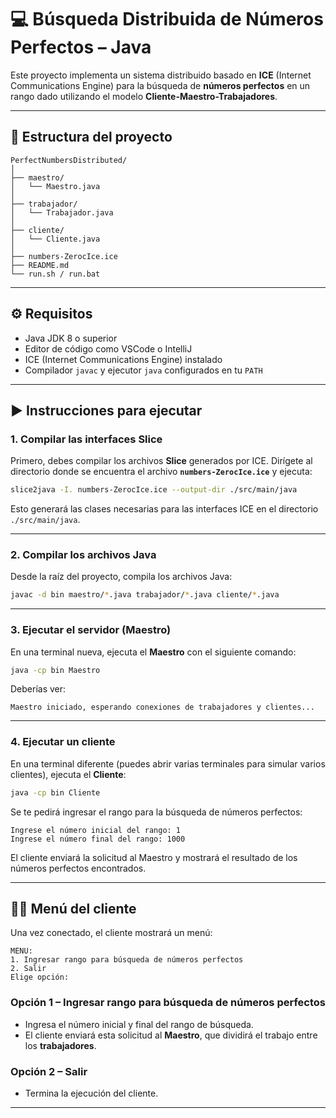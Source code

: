
# 💻 Búsqueda Distribuida de Números Perfectos – Java

Este proyecto implementa un sistema distribuido basado en **ICE** (Internet Communications Engine) para la búsqueda de **números perfectos** en un rango dado utilizando el modelo **Cliente-Maestro-Trabajadores**.

---

## 📁 Estructura del proyecto

```
PerfectNumbersDistributed/
│
├── maestro/
│   └── Maestro.java
│
├── trabajador/
│   └── Trabajador.java
│
├── cliente/
│   └── Cliente.java
│
├── numbers-ZerocIce.ice
├── README.md
└── run.sh / run.bat
```

---

## ⚙️ Requisitos

- Java JDK 8 o superior  
- Editor de código como VSCode o IntelliJ  
- ICE (Internet Communications Engine) instalado  
- Compilador `javac` y ejecutor `java` configurados en tu `PATH`

---

## ▶️ Instrucciones para ejecutar

### 1. Compilar las interfaces Slice

Primero, debes compilar los archivos **Slice** generados por ICE. Dirígete al directorio donde se encuentra el archivo **`numbers-ZerocIce.ice`** y ejecuta:

```bash
slice2java -I. numbers-ZerocIce.ice --output-dir ./src/main/java
```

Esto generará las clases necesarias para las interfaces ICE en el directorio `./src/main/java`.

---

### 2. Compilar los archivos Java

Desde la raíz del proyecto, compila los archivos Java:

```bash
javac -d bin maestro/*.java trabajador/*.java cliente/*.java
```

---

### 3. Ejecutar el servidor (Maestro)

En una terminal nueva, ejecuta el **Maestro** con el siguiente comando:

```bash
java -cp bin Maestro
```

Deberías ver:

```
Maestro iniciado, esperando conexiones de trabajadores y clientes...
```

---

### 4. Ejecutar un cliente

En una terminal diferente (puedes abrir varias terminales para simular varios clientes), ejecuta el **Cliente**:

```bash
java -cp bin Cliente
```

Se te pedirá ingresar el rango para la búsqueda de números perfectos:

```
Ingrese el número inicial del rango: 1
Ingrese el número final del rango: 1000
```

El cliente enviará la solicitud al Maestro y mostrará el resultado de los números perfectos encontrados.

---

## 🧑‍💻 Menú del cliente

Una vez conectado, el cliente mostrará un menú:

```
MENU:
1. Ingresar rango para búsqueda de números perfectos
2. Salir
Elige opción:
```

### Opción 1 – Ingresar rango para búsqueda de números perfectos

- Ingresa el número inicial y final del rango de búsqueda.
- El cliente enviará esta solicitud al **Maestro**, que dividirá el trabajo entre los **trabajadores**.

### Opción 2 – Salir

- Termina la ejecución del cliente.

---
